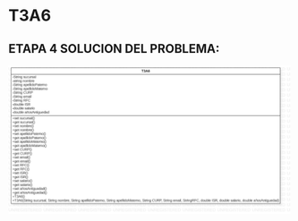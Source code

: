 # T3A6



## ETAPA 4 SOLUCION DEL PROBLEMA: 
![](https://github.com/juanMaAM/T3A6/blob/main/T3A6.png)

